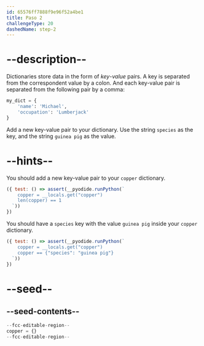 ```yaml
---
id: 65576ff7888f9e96f52a4be1
title: Paso 2
challengeType: 20
dashedName: step-2
---
```


# --description--

Dictionaries store data in the form of *key*-*value* pairs. A key is separated from the correspondent value by a colon. And each key-value pair is separated from the following pair by a comma:

```py
my_dict = {
    'name': 'Michael',
    'occupation': 'Lumberjack'
}
```

Add a new key-value pair to your dictionary. Use the string `species` as the key, and the string `guinea pig` as the value.

# --hints--

You should add a new key-value pair to your `copper` dictionary.

```js
({ test: () => assert(__pyodide.runPython(`
    copper = __locals.get("copper")
    len(copper) == 1
  `))
})
```

You should have a `species` key with the value `guinea pig` inside your `copper` dictionary.

```js
({ test: () => assert(__pyodide.runPython(`
    copper = __locals.get("copper")
    copper == {"species": "guinea pig"}
  `))
})
```

# --seed--

## --seed-contents--

```py
--fcc-editable-region--
copper = {}
--fcc-editable-region--
```
